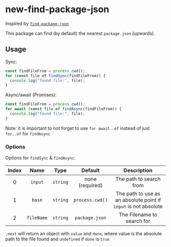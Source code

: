 # new-find-package-json

Inspired by [`find-package-json`](https://github.com/3rd-Eden/find-package-json)

This package can find (by default) the nearest `package.json` (upwards).

## Usage

Sync:

```ts
const findFileFrom = process.cwd();
for (const file of findSync(findFileFrom)) {
  console.log("found file:", file);
}
```

Async/await (Promises):

```ts
const findFileFrom = process.cwd();
for await (const file of findAsync(findFileFrom)) {
  console.log("found file:", file);
}
```

Note: it is important to not forget to use `for await..of` instead of just `for..of` for `findAsync`

### Options

Options for `findSync` & `findAsync`:

| Index | Name | Type | Default | Description |
| :---: | :---: | :---: | :---: | :---: |
| 0 | `input` | `string` | none (required) | The path to search from |
| 1 | `base` | `string` | `process.cwd()` | The path to use as an absolute point if `input` is not absolute |
| 2 | `fileName` | `string` | `package.json` | The Filename to search for |

`.next` will return an object with `value` and `done`, where value is the absolute path to the file found and `undefined` if `done` is `true`
